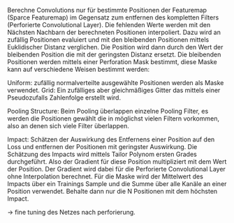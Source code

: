 Berechne Convolutions nur für bestimmte Positionen der Featuremap (Sparce Featuremap) im Gegensatz zum entfernen des kompletten Filters (Perforierte Convolutional Layer). Die fehlenden Werte werden mit den Nächsten Nachbarn der berechneten Positionen interpoliert. Dazu wird an zufällig Positionen evaluiert und mit den bleibenden Positionen mittels Euklidischer Distanz verglichen. Die Position wird dann durch den Wert der bleibenden Position die mit der geringsten Distanz ersetzt. Die bleibenden Positionen werden mittels einer Perforation Mask bestimmt, diese Maske kann auf verschiedene Weisen bestimmt werden:

Uniform: zufällig normalverteilte ausgewählte Positionen werden als Maske verwendet.
Grid: Ein zufälliges aber gleichmäßiges Gitter das mittels einer Pseudozufalls Zahlenfolge erstellt wird.

Pooling Structure: Beim Pooling überlappen einzelne Pooling Filter, es werden die Positionen gewählt die in möglichst vielen Filtern vorkommen, also an denen sich viele Filter überlappen.

Impact: Schätzen der Auswirkung des Entfernens einer Position auf den Loss und entfernen der Positionen mit geringster Auswirkung. Die Schätzung des Impacts wird mittels Tailor Polynom ersten Grades durchgeführt. Also der Gradient für diese Position multipliziert mit dem Wert der Position. Der Gradient wird dabei für die Perforierte Convolutional Layer ohne Interpolation berechnet. Für die Maske wird der Mittelwert des Impacts über ein Trainings Sample und die Summe über alle Kanäle an einer Position verwendet. Behalte dann nur die N Positionen mit dem höchsten Impact.

→ fine tuning des Netzes nach perforierung.
